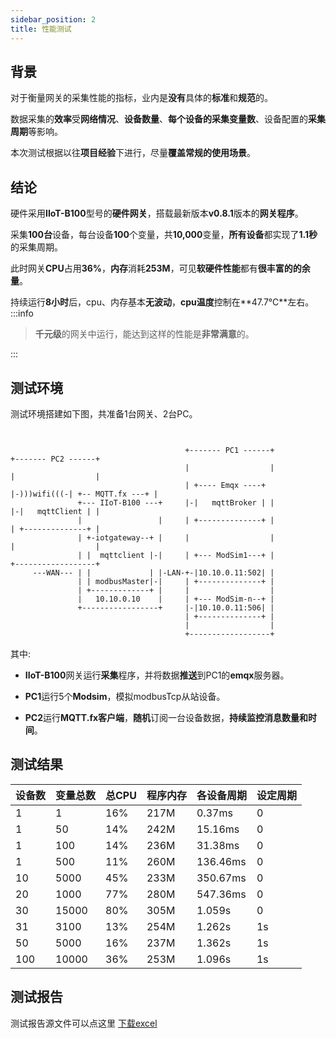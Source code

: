```yaml
---
sidebar_position: 2
title: 性能测试
---
```


## 背景

对于衡量网关的采集性能的指标，业内是**没有**具体的**标准**和**规范**的。

数据采集的**效率**受**网络情况**、**设备数量**、**每个设备的采集变量数**、设备配置的**采集周期**等影响。

本次测试根据以往**项目经验**下进行，尽量**覆盖常规的使用场景**。

## 结论

硬件采用**IIoT-B100**型号的**硬件网关**，搭载最新版本**v0.8.1**版本的**网关程序**。

采集**100台**设备，每台设备**100**个变量，共**10,000**变量，**所有设备**都实现了**1.1秒**的采集周期。

此时网关**CPU**占用**36%**，**内存**消耗**253M**，可见**软硬件性能**都有**很丰富的的余量**。

持续运行**8小时**后，cpu、内存基本**无波动**，**cpu温度**控制在**47.7℃**左右。
:::info

> **千元级**的网关中运行，能达到这样的性能是**非常满意**的。

:::


## 测试环境
测试环境搭建如下图，共准备1台网关、2台PC。
```

                                         
                                       +------- PC1 ------+            +------- PC2 ------+
                                       |                  |            |                  |
                                       | +---- Emqx ----+ |-)))wifi(((-| +-- MQTT.fx ---+ |
               +--- IIoT-B100 ---+     |-|   mqttBroker | |            |-|   mqttClient | |
               |                 |     | +--------------+ |            | +--------------+ |
               | +-iotgateway--+ |     |                  |            |                  |
               | |  mqttclient |-|     | +--- ModSim1---+ |            +------------------+
     ---WAN--- | |             | |-LAN-+-|10.10.0.11:502| |
               | | modbusMaster|-|     | +--------------+ |
               | +-------------+ |     |                  |
               |   10.10.0.10    |     | +--- ModSim-n--+ |
               +-----------------+     |-|10.10.0.11:506| |
                                       | +--------------+ |
                                       |                  |
                                       +------------------+
```
其中:
- **IIoT-B100**网关运行**采集**程序，并将数据**推送**到PC1的**emqx**服务器。

- **PC1**运行5个**Modsim**，模拟modbusTcp从站设备。

- **PC2**运行**MQTT.fx客户端**，**随机**订阅一台设备数据，**持续监控消息数量和时间**。

## 测试结果

|设备数	 |变量总数	|总CPU	|程序内存   |各设备周期	 |设定周期|
|-----	|--------  |---	   |-----	  |-----	   |-------|
|1      |1	       |16%	   |217M	  |0.37ms	   |0 |
|1	    |50	       |14%	   |242M      |15.16ms	   |0 |
|1	    |100	   |14%	   |236M	  |31.38ms	   |0 |
|1	    |500	   |11%	   |260M	  |136.46ms	   |0 |
|10	    |5000	   |45%	   |233M	  |350.67ms	   |0 |
|20	    |1000	   |77%	   |280M	  |547.36ms	   |0 |
|30	    |15000	   |80%	   |305M	  |1.059s	   |0 |
|31	    |3100	   |13%	   |254M	  |1.262s	   |1s |
|50	    |5000	   |16%	   |237M	  |1.362s	   |1s |
|100	|10000	   |36%	   |253M	  |1.096s	   |1s |

## 测试报告
测试报告源文件可以点这里
[下载excel](../../static/files/测试报告-iotgateway+iiot-b100.xlsx)